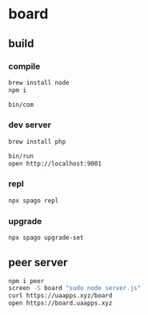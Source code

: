 # board

## build

### compile
```sh
brew install node
npm i

bin/com
```

### dev server
```sh
brew install php

bin/run
open http://localhost:9001
```

### repl
```sh
npx spago repl
```

### upgrade
```sh
npx spago upgrade-set
```

## peer server

```sh
npm i peer
screen -S board "sudo node server.js"
curl https://uaapps.xyz/board
open https://board.uaapps.xyz
```
